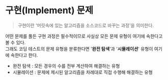 # 구현(Implement) 문제

> 구현이란 '머릿속에 있는 알고리즘을 소스코드로 바꾸는 과정'을 의미한다.

어떤 문제를 풀든 구현 과정은 필수적이므로 사실상 모든 문제 유형이 여기에 속한다고 볼 수 있다.<br>
그래도 코딩 테스트의 문제 유형을 분류한다면 '**완전 탐색**'과 '**시뮬레이션**' 유형이 여기에 속한다고 한다.<br>

- 완전 탐색 : 모든 경우의 수를 전부 계산하여 해결하는 유형<br>
- 시뮬레이션 : 문제에 제시된 알고리즘을 차례대로 직접 수행해 해결하는 유형
